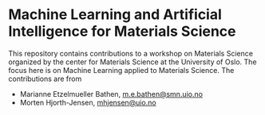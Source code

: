 # Machine Learning and Artificial Intelligence for Materials Science
This repository contains contributions to a workshop on Materials Science organized by the center for Materials Science at the University of Oslo. The focus here is on Machine Learning applied to Materials Science. 
The contributions are from 
- Marianne Etzelmueller Bathen, m.e.bathen@smn.uio.no
- Morten Hjorth-Jensen, mhjensen@uio.no
